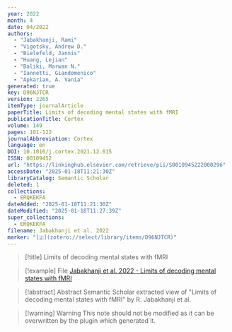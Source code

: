 ```yaml
---
year: 2022
month: 4
date: 04/2022
authors:
  - "Jabakhanji, Rami"
  - "Vigotsky, Andrew D."
  - "Bielefeld, Jannis"
  - "Huang, Lejian"
  - "Baliki, Marwan N."
  - "Iannetti, Giandomenico"
  - "Apkarian, A. Vania"
generated: true
key: D96NJTCR
version: 2265
itemType: journalArticle
paperTitle: Limits of decoding mental states with fMRI
publicationTitle: Cortex
volume: 149
pages: 101-122
journalAbbreviation: Cortex
language: en
DOI: 10.1016/j.cortex.2021.12.015
ISSN: 00109452
url: "https://linkinghub.elsevier.com/retrieve/pii/S0010945222000296"
accessDate: "2025-01-18T11:21:30Z"
libraryCatalog: Semantic Scholar
deleted: 1
collections:
  - ERQKEKFA
dateAdded: "2025-01-18T11:21:30Z"
dateModified: "2025-01-18T11:27:39Z"
super_collections:
  - ERQKEKFA
filename: Jabakhanji et al. 2022
marker: "[🇿](zotero://select/library/items/D96NJTCR)"
---
```


> [!title] Limits of decoding mental states with fMRI

> [!example] File
> [Jabakhanji et al. 2022 - Limits of decoding mental states with fMRI](/Papers/PDFs/Jabakhanji%20et%20al.%202022%20-%20Limits%20of%20decoding%20mental%20states%20with%20fMRI.pdf)

> [!abstract] Abstract
> Semantic Scholar extracted view of "Limits of decoding mental states with fMRI" by R. Jabakhanji et al.

>[!warning] Warning
> This note should not be modified as it can be overwritten by the plugin which generated it.

